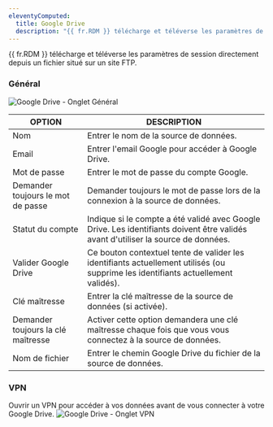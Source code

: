 ```yaml
---
eleventyComputed:
  title: Google Drive
  description: "{{ fr.RDM }} télécharge et téléverse les paramètres de session directement depuis un fichier situé sur un site FTP."
---
```

{{ fr.RDM }} télécharge et téléverse les paramètres de session directement depuis un fichier situé sur un site FTP.

### Général

![Google Drive - Onglet Général](https://cdnweb.devolutions.net/docs/docs_en_rdm_windows_clip3622.png)

| OPTION              | DESCRIPTION |
|---------------------|-------------|
| Nom                 | Entrer le nom de la source de données.             |
| Email               | Entrer l'email Google pour accéder à Google Drive. |
| Mot de passe        | Entrer le mot de passe du compte Google.      |
| Demander toujours le mot de passe | Demander toujours le mot de passe lors de la connexion à la source de données. |
| Statut du compte    | Indique si le compte a été validé avec Google Drive. Les identifiants doivent être validés avant d'utiliser la source de données. |
| Valider Google Drive | Ce bouton contextuel tente de valider les identifiants actuellement utilisés (ou supprime les identifiants actuellement validés). |
| Clé maîtresse       | Entrer la clé maîtresse de la source de données (si activée).           |
| Demander toujours la clé maîtresse | Activer cette option demandera une clé maîtresse chaque fois que vous vous connectez à la source de données. |
| Nom de fichier      | Entrer le chemin Google Drive du fichier de la source de données.          |

### VPN

Ouvrir un VPN pour accéder à vos données avant de vous connecter à votre Google Drive.
![Google Drive - Onglet VPN](https://cdnweb.devolutions.net/docs/docs_en_rdm_windows_RDMWin2200.png)
